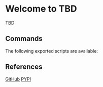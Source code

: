 # Welcome to TBD

TBD

## Commands

The following exported scripts are available:

## References

[GitHub](https://github.com/jai-python3/TBD)
[PYPI](https://pypi.org/project/TBD/)
